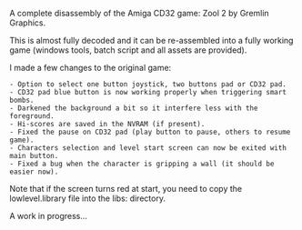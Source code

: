 A complete disassembly of the Amiga CD32 game: Zool 2 by Gremlin Graphics.

This is almost fully decoded and it can be re-assembled into a fully working game
(windows tools, batch script and all assets are provided).

I made a few changes to the original game:

    - Option to select one button joystick, two buttons pad or CD32 pad.
    - CD32 pad blue button is now working properly when triggering smart bombs.
    - Darkened the background a bit so it interfere less with the foreground.
    - Hi-scores are saved in the NVRAM (if present).
    - Fixed the pause on CD32 pad (play button to pause, others to resume game).
    - Characters selection and level start screen can now be exited with main button.
    - Fixed a bug when the character is gripping a wall (it should be easier now).

Note that if the screen turns red at start, you need to copy the lowlevel.library file into the libs: directory.

A work in progress...
